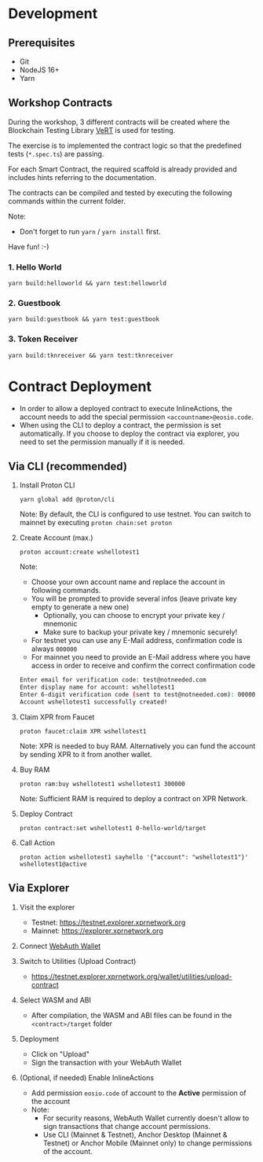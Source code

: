 # Development

## Prerequisites
- Git
- NodeJS 16+
- Yarn

## Workshop Contracts

During the workshop, 3 different contracts will be created where the Blockchain Testing Library [VeRT](https://github.com/XPRNetwork/vert) is used for testing.

The exercise is to implemented the contract logic so that the predefined tests (`*.spec.ts`) are passing.

For each Smart Contract, the required scaffold is already provided and includes hints referring to the documentation.

The contracts can be compiled and tested by executing the following commands within the current folder.

Note:
- Don't forget to run `yarn` / `yarn install` first.

Have fun! :-)

### 1. Hello World

```
yarn build:helloworld && yarn test:helloworld
```

### 2. Guestbook

```
yarn build:guestbook && yarn test:guestbook
```

### 3. Token Receiver

```
yarn build:tknreceiver && yarn test:tknreceiver
```

# Contract Deployment

- In order to allow a deployed contract to execute InlineActions, the account needs to add the special permission `<accountname>@eosio.code`.
- When using the CLI to deploy a contract, the permission is set automatically. If you choose to deploy the contract via explorer, you need to set the permission manually if it is needed.

## Via CLI (recommended)
1. Install Proton CLI
    ```
    yarn global add @proton/cli
    ```

    Note: By default, the CLI is configured to use testnet. You can switch to mainnet by executing `proton chain:set proton`

2. Create Account (max.)
    ```
    proton account:create wshellotest1
    ```

    Note:
    - Choose your own account name and replace the account in following commands.
    - You will be prompted to provide several infos (leave private key empty to generate a new one)
        - Optionally, you can choose to encrypt your private key / mnemonic
        - Make sure to backup your private key / mnemonic securely!
    - For testnet you can use any E-Mail address, confirmation code is always `000000`
    - For mainnet you need to provide an E-Mail address where you have access in order to receive and confirm the correct confirmation code

    ```sh
    Enter email for verification code: test@notneeded.com
    Enter display name for account: wshellotest1
    Enter 6-digit verification code (sent to test@notneeded.com): 000000
    Account wshellotest1 successfully created!
    ```

3. Claim XPR from Faucet
    ```
    proton faucet:claim XPR wshellotest1
    ```

    Note: XPR is needed to buy RAM. Alternatively you can fund the account by sending XPR to it from another wallet.

3. Buy RAM
    ```
    proton ram:buy wshellotest1 wshellotest1 300000
    ```

    Note: Sufficient RAM is required to deploy a contract on XPR Network.

4. Deploy Contract
    ```
    proton contract:set wshellotest1 0-hello-world/target
    ```

5. Call Action
    ```
    proton action wshellotest1 sayhello '{"account": "wshellotest1"}' wshellotest1@active
    ```

## Via Explorer

1. Visit the explorer
    - Testnet: https://testnet.explorer.xprnetwork.org
    - Mainnet: https://explorer.xprnetwork.org

2. Connect [WebAuth Wallet](https://wauth.co)

3. Switch to Utilities (Upload Contract)
    - https://testnet.explorer.xprnetwork.org/wallet/utilities/upload-contract

4. Select WASM and ABI

    - After compilation, the WASM and ABI files can be found in the `<contract>/target` folder

5. Deployment
    - Click on "Upload"
    - Sign the transaction with your WebAuth Wallet

6. (Optional, if needed) Enable InlineActions
    - Add permission `eosio.code` of account to the **Active** permission of the account
    - Note:
        - For security reasons, WebAuth Wallet currently doesn't allow to sign transactions that change account permissions.
        - Use CLI (Mainnet & Testnet), Anchor Desktop (Mainnet & Testnet) or Anchor Mobile (Mainnet only) to change permissions of the account.